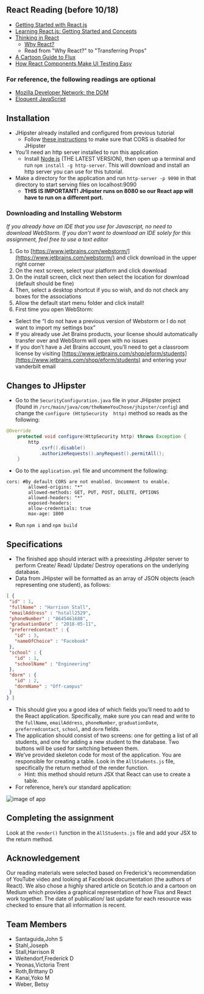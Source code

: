 ## React Reading (before 10/18)

- [Getting Started with React.js](https://www.youtube.com/watch?v=68NzBI6RRKE)
- [Learning React.js: Getting Started and Concepts](https://scotch.io/tutorials/learning-react-getting-started-and-concepts)
- [Thinking in React](https://facebook.github.io/react/docs/thinking-in-react.html)
  - [Why React?](https://facebook.github.io/react/docs/why-react.html)
  - Read from "Why React?" to "Transferring Props"
- [A Cartoon Guide to Flux](https://code-cartoons.com/a-cartoon-guide-to-flux-6157355ab207#.xgg3sdvgr)
- [How React Components Make UI Testing Easy](https://www.toptal.com/react/how-react-components-make-ui-testing-easy)

### For reference, the following readings are optional

- [Mozilla Developer Network: the DOM](https://developer.mozilla.org/en-US/docs/Web/API/Document_Object_Model/Introduction/)
- [Eloquent JavaScript](http://eloquentjavascript.net/)

## Installation

- JHipster already installed and configured from previous tutorial
  - Follow [these instructions](http://stackoverflow.com/questions/36142155/cors-origin-spring-boot-jhipster) to make sure that CORS is disabled for JHipster
- You’ll need an http server installed to run this application
  - Install [Node.js](https://nodejs.org/en/) (THE LATEST VERSION), then open up a terminal and run `npm install -g http-server`. This will download and install an http server you can use for this tutorial.
- Make a directory for the application and run `http-server -p 9090` in that directory to start serving files on localhost:9090
  - **THIS IS IMPORTANT! JHipster runs on 8080 so our React app will have to run on a different port.**

### Downloading and Installing Webstorm
*If you already have an IDE that you use for Javascript, no need to download WebStorm. If you don’t want to download an IDE solely for this assignment, feel free to use a text editor*

1. Go to [https://www.jetbrains.com/webstorm/](https://www.jetbrains.com/webstorm/) and click download in the upper right corner
2. On the next screen, select your platform and click download
3. On the install screen, click next then select the location for download (default should be fine)
4. Then, select a desktop shortcut if you so wish, and do not check any boxes for the associations
5. Allow the default start menu folder and click install!
6. First time you open WebStorm:
  - Select the “I do not have a previous version of Webstorm or I do not want to import my settings box”
  - If you already use Jet Brains products, your license should automatically transfer over and WebStorm will open with no issues
  - If you don’t have a Jet Brains account, you’ll need to get a classroom license by visiting [https://www.jetbrains.com/shop/eform/students](https://www.jetbrains.com/shop/eform/students) and entering your vanderbilt email

## Changes to JHipster

- Go to the `SecurityConfiguration.java` file in your JHipster project (found in `/src/main/java/com/theNameYouChose/jhipster/config`) and change the `configure (HttpSecurity  http)` method so reads as the following:

```java
@Override
    protected void configure(HttpSecurity http) throws Exception {
        http
            .csrf().disable()
            .authorizeRequests().anyRequest().permitAll();
    }
```

- Go to the `application.yml` file and uncomment the following:

```
cors: #By default CORS are not enabled. Uncomment to enable.
        allowed-origins: "*"
        allowed-methods: GET, PUT, POST, DELETE, OPTIONS
        allowed-headers: "*"
        exposed-headers:
        allow-credentials: true
        max-age: 1800
```

- Run `npm i` and `npm build` 

## Specifications

- The finished app should interact with a preexisting JHipster server to perform Create/ Read/ Update/ Destroy operations on the underlying database.
- Data from JHipster will be formatted as an array of JSON objects (each representing one student), as follows:

```json
[ {
 "id" : 1,
 "fullName" : "Harrison Stall",
 "emailAddress" : "hstall2529",
 "phoneNumber" : "8645461688",
 "graduationDate" : "2018-05-11",
 "preferredcontact" : {
   "id" : 3,
   "nameOfChoice" : "Facebook"
 },
 "school" : {
   "id" : 1,
   "schoolName" : "Engineering"
 },
 "dorm" : {
   "id" : 2,
   "dormName" : "Off-campus"
 }
} ]
```

- This should give you a good idea of which fields you’ll need to add to the React application. Specifically, make sure you can read and write to the `fullName`, `emailAddress`, `phoneNumber`, `graduationDate`, `preferredcontact`, `school`, and `dorm` fields.
- The application should consist of two screens: one for getting a list of all students, and one for adding a new student to the database. Two buttons will be used for switching between them.
- We’ve provided skeleton code for most of the application. You are responsible for creating a table. Look in the `AllStudents.js` file, specifically the return method of the render function. 
  - Hint: this method should return JSX that React can use to create a table.
- For reference, here’s our standard application: 

![image of app](http://i.imgur.com/n9hEXQQ.png)

## Completing the assignment

Look at the `render()` function in the `AllStudents.js` file and add your JSX to the return method.




## Acknowledgement

Our reading materials were selected based on Frederick's recommendation of YouTube video and looking at Facebook documentation (the authors of React).
We also chose a highly shared article on Scotch.io and a cartoon on Medium which provides a graphical representation of how Flux and React work together.
The date of publication/ last update for each resource was checked to ensure that all information is recent.

## Team Members

- Santaguida,John S
- Stahl,Joseph
- Stall,Harrison R
- Weitendorf,Frederick D
- Yeonas,Victoria Trent
- Roth,Brittany D
- Kanai,Yoko M
- Weber, Betsy